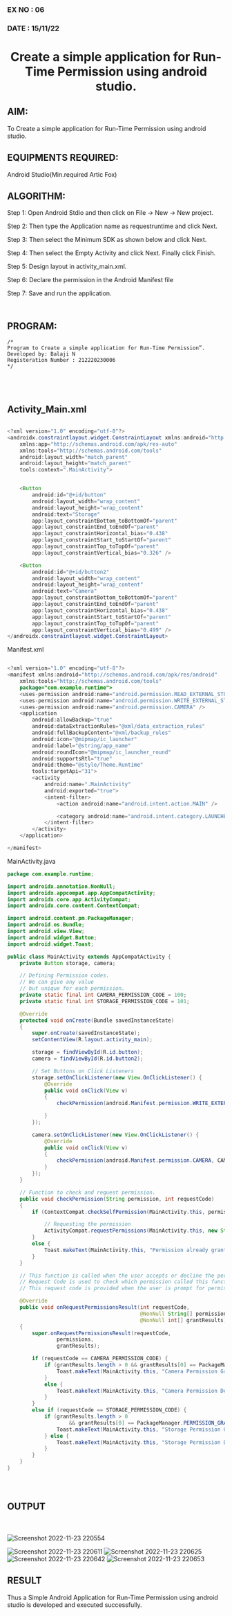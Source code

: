 ### EX NO : 06
### DATE  : 15/11/22
# <p align="center"> Create a simple application for Run-Time Permission using android studio.
 </p>



## AIM:

To Create a simple application for Run-Time Permission using android studio.

## EQUIPMENTS REQUIRED:

Android Studio(Min.required Artic Fox)

## ALGORITHM:

Step 1: Open Android Stdio and then click on File -> New -> New project.

Step 2: Then type the Application name as requestruntime and click Next. 

Step 3: Then select the Minimum SDK as shown below and click Next.

Step 4: Then select the Empty Activity and click Next. Finally click Finish.

Step 5: Design layout in activity_main.xml.

Step 6: Declare the permission in the Android Manifest file

Step 7: Save and run the application.


## </br>PROGRAM:
```
/*
Program to Create a simple application for Run-Time Permission”.
Developed by: Balaji N
Registeration Number : 212220230006
*/
```
## <br><br>Activity_Main.xml


```java

<?xml version="1.0" encoding="utf-8"?>
<androidx.constraintlayout.widget.ConstraintLayout xmlns:android="http://schemas.android.com/apk/res/android"
    xmlns:app="http://schemas.android.com/apk/res-auto"
    xmlns:tools="http://schemas.android.com/tools"
    android:layout_width="match_parent"
    android:layout_height="match_parent"
    tools:context=".MainActivity">


    <Button
        android:id="@+id/button"
        android:layout_width="wrap_content"
        android:layout_height="wrap_content"
        android:text="Storage"
        app:layout_constraintBottom_toBottomOf="parent"
        app:layout_constraintEnd_toEndOf="parent"
        app:layout_constraintHorizontal_bias="0.438"
        app:layout_constraintStart_toStartOf="parent"
        app:layout_constraintTop_toTopOf="parent"
        app:layout_constraintVertical_bias="0.326" />

    <Button
        android:id="@+id/button2"
        android:layout_width="wrap_content"
        android:layout_height="wrap_content"
        android:text="Camera"
        app:layout_constraintBottom_toBottomOf="parent"
        app:layout_constraintEnd_toEndOf="parent"
        app:layout_constraintHorizontal_bias="0.438"
        app:layout_constraintStart_toStartOf="parent"
        app:layout_constraintTop_toTopOf="parent"
        app:layout_constraintVertical_bias="0.499" />
</androidx.constraintlayout.widget.ConstraintLayout>


```

Manifest.xml

```java

<?xml version="1.0" encoding="utf-8"?>
<manifest xmlns:android="http://schemas.android.com/apk/res/android"
    xmlns:tools="http://schemas.android.com/tools"
    package="com.example.runtime">
    <uses-permission android:name="android.permission.READ_EXTERNAL_STORAGE" />
    <uses-permission android:name="android.permission.WRITE_EXTERNAL_STORAGE" />
    <uses-permission android:name="android.permission.CAMERA" />
    <application
        android:allowBackup="true"
        android:dataExtractionRules="@xml/data_extraction_rules"
        android:fullBackupContent="@xml/backup_rules"
        android:icon="@mipmap/ic_launcher"
        android:label="@string/app_name"
        android:roundIcon="@mipmap/ic_launcher_round"
        android:supportsRtl="true"
        android:theme="@style/Theme.Runtime"
        tools:targetApi="31">
        <activity
            android:name=".MainActivity"
            android:exported="true">
            <intent-filter>
                <action android:name="android.intent.action.MAIN" />

                <category android:name="android.intent.category.LAUNCHER" />
            </intent-filter>
        </activity>
    </application>

</manifest>


```


MainActivity.java

```java
package com.example.runtime;

import androidx.annotation.NonNull;
import androidx.appcompat.app.AppCompatActivity;
import androidx.core.app.ActivityCompat;
import androidx.core.content.ContextCompat;

import android.content.pm.PackageManager;
import android.os.Bundle;
import android.view.View;
import android.widget.Button;
import android.widget.Toast;

public class MainActivity extends AppCompatActivity {
    private Button storage, camera;

    // Defining Permission codes.
    // We can give any value
    // but unique for each permission.
    private static final int CAMERA_PERMISSION_CODE = 100;
    private static final int STORAGE_PERMISSION_CODE = 101;

    @Override
    protected void onCreate(Bundle savedInstanceState)
    {
        super.onCreate(savedInstanceState);
        setContentView(R.layout.activity_main);

        storage = findViewById(R.id.button);
        camera = findViewById(R.id.button2);

        // Set Buttons on Click Listeners
        storage.setOnClickListener(new View.OnClickListener() {
            @Override
            public void onClick(View v)
            {
                checkPermission(android.Manifest.permission.WRITE_EXTERNAL_STORAGE, STORAGE_PERMISSION_CODE);

            }
        });

        camera.setOnClickListener(new View.OnClickListener() {
            @Override
            public void onClick(View v)
            {
                checkPermission(android.Manifest.permission.CAMERA, CAMERA_PERMISSION_CODE);
            }
        });
    }

    // Function to check and request permission.
    public void checkPermission(String permission, int requestCode)
    {
        if (ContextCompat.checkSelfPermission(MainActivity.this, permission) == PackageManager.PERMISSION_DENIED) {

            // Requesting the permission
            ActivityCompat.requestPermissions(MainActivity.this, new String[] { permission }, requestCode);
        }
        else {
            Toast.makeText(MainActivity.this, "Permission already granted", Toast.LENGTH_SHORT).show();
        }
    }

    // This function is called when the user accepts or decline the permission.
    // Request Code is used to check which permission called this function.
    // This request code is provided when the user is prompt for permission.

    @Override
    public void onRequestPermissionsResult(int requestCode,
                                           @NonNull String[] permissions,
                                           @NonNull int[] grantResults)
    {
        super.onRequestPermissionsResult(requestCode,
                permissions,
                grantResults);

        if (requestCode == CAMERA_PERMISSION_CODE) {
            if (grantResults.length > 0 && grantResults[0] == PackageManager.PERMISSION_GRANTED) {
                Toast.makeText(MainActivity.this, "Camera Permission Granted", Toast.LENGTH_SHORT) .show();
            }
            else {
                Toast.makeText(MainActivity.this, "Camera Permission Denied", Toast.LENGTH_SHORT) .show();
            }
        }
        else if (requestCode == STORAGE_PERMISSION_CODE) {
            if (grantResults.length > 0
                    && grantResults[0] == PackageManager.PERMISSION_GRANTED) {
                Toast.makeText(MainActivity.this, "Storage Permission Granted", Toast.LENGTH_SHORT).show();
            } else {
                Toast.makeText(MainActivity.this, "Storage Permission Denied", Toast.LENGTH_SHORT).show();
            }
        }
    }
}



```
## </br>OUTPUT
</br></br>
![Screenshot 2022-11-23 220554](https://user-images.githubusercontent.com/75235789/203602095-b6a83726-8b50-4f9e-b812-e248c4a03d66.jpg)

![Screenshot 2022-11-23 220611](https://user-images.githubusercontent.com/75235789/203602107-102eec87-c489-4a0e-a14c-d73a5cd60f40.jpg)
![Screenshot 2022-11-23 220625](https://user-images.githubusercontent.com/75235789/203602115-a8254014-a551-4fcb-83e6-ac9f04fe80d2.jpg)
![Screenshot 2022-11-23 220642](https://user-images.githubusercontent.com/75235789/203602127-b2f2fe88-85f3-482c-bd1f-2310a1fd2413.jpg)
![Screenshot 2022-11-23 220653](https://user-images.githubusercontent.com/75235789/203602145-bc5430e0-45fa-4d26-8e73-4d44b2c6aeb0.jpg)


## RESULT
Thus a Simple Android Application for Run-Time Permission using android studio is developed and executed successfully.
